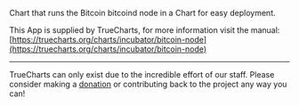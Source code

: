 Chart that runs the Bitcoin bitcoind node in a Chart for easy deployment.

This App is supplied by TrueCharts, for more information visit the manual: [https://truecharts.org/charts/incubator/bitcoin-node](https://truecharts.org/charts/incubator/bitcoin-node)

---

TrueCharts can only exist due to the incredible effort of our staff.
Please consider making a [donation](https://truecharts.org/sponsor) or contributing back to the project any way you can!
